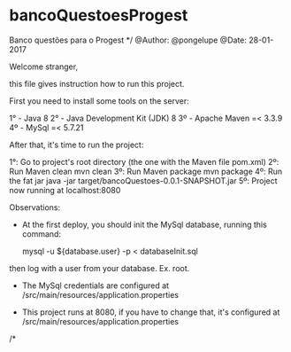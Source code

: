 # bancoQuestoesProgest
Banco questões para o Progest
*/
@Author: @pongelupe
@Date: 28-01-2017

Welcome stranger,

this file gives instruction how to run this project.

First you need to install some tools on the server:

1° - Java 8
2° - Java Development Kit (JDK) 8 
3º - Apache Maven =< 3.3.9
4º - MySql =< 5.7.21  

After that, it's time to run the project:

1°: Go to project's root directory (the one with the Maven file pom.xml)
2º: Run Maven clean
	mvn clean
3º: Run Maven package
	mvn package
4º: Run the fat jar
	java -jar target/bancoQuestoes-0.0.1-SNAPSHOT.jar
5º: Project now running at localhost:8080


Observations:

- At the first deploy, you should init the MySql database, running this command:

	 mysql -u ${database.user} -p < databaseInit.sql

then log with a user from your database. Ex. root.

- The MySql credentials are configured at
	/src/main/resources/application.properties

- This project runs at 8080, if you have to change that, it's configured at /src/main/resources/application.properties


/*
